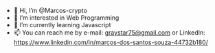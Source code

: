 - 👋 Hi, I’m @Marcos-crypto
- 👀 I’m interested in Web Programming
- 🌱 I’m currently learning Javascript
- 📫 You can reach me by e-mail: graystar75@gmail.com or LinkedIn: https://www.linkedin.com/in/marcos-dos-santos-souza-44732b180/

<!---
Marcos-crypto/Marcos-crypto is a ✨ special ✨ repository because its `README.md` (this file) appears on your GitHub profile.
You can click the Preview link to take a look at your changes.
--->
